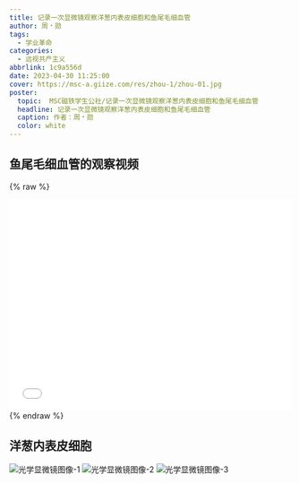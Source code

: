 ```yaml
---
title: 记录一次显微镜观察洋葱内表皮细胞和鱼尾毛细血管
author: 周﹡勋
tags:
  - 学业革命
categories:
  - 远视共产主义
abbrlink: 1c9a556d
date: 2023-04-30 11:25:00
cover: https://msc-a.giize.com/res/zhou-1/zhou-01.jpg
poster:  
  topic:  MSC磁铁学生公社/记录一次显微镜观察洋葱内表皮细胞和鱼尾毛细血管
  headline: 记录一次显微镜观察洋葱内表皮细胞和鱼尾毛细血管
  caption: 作者：周﹡勋
  color: white
---
```

## 鱼尾毛细血管的观察视频
{% raw %}
<div style="position: relative; width: 100%; height: 0; padding-bottom: 75%;">
<iframe src="//player.bilibili.com/player.html?aid=570880405&bvid=BV1jz4y1a7oF&cid=1123011324&page=1" scrolling="no" border="0" frameborder="no" framespacing="0" allowfullscreen="true" style="position: absolute; width: 100%; height: 100%; Left: 0; top: 0;" ></iframe></div>
{% endraw %}

## 洋葱内表皮细胞
![光学显微镜图像-1](https://msc-a.giize.com/res/zhou-1/zhou-01.jpg)
![光学显微镜图像-2](https://msc-a.giize.com/res/zhou-1/zhou-02.jpg)
![光学显微镜图像-3](https://msc-a.giize.com/res/zhou-1/zhou-03.jpg)
